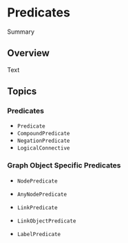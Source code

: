 # Predicates

<!--@START_MENU_TOKEN@-->Summary<!--@END_MENU_TOKEN@-->

## Overview

<!--@START_MENU_TOKEN@-->Text<!--@END_MENU_TOKEN@-->

## Topics

### Predicates

- ``Predicate``
- ``CompoundPredicate``
- ``NegationPredicate``
- ``LogicalConnective``

### Graph Object Specific Predicates

- ``NodePredicate``
- ``AnyNodePredicate``

- ``LinkPredicate``
- ``LinkObjectPredicate``
- ``LabelPredicate``
